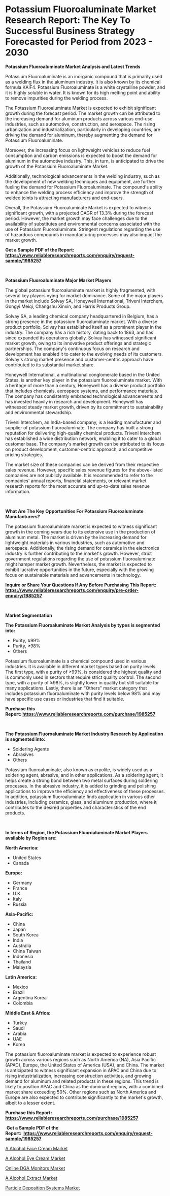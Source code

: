 <p><h1>Potassium Fluoroaluminate Market Research Report: The Key To Successful Business Strategy Forecasted for Period from 2023 - 2030</h1></p><p><strong>Potassium Fluoroaluminate Market Analysis and Latest Trends</strong></p>
<p><p>Potassium Fluoroaluminate is an inorganic compound that is primarily used as a welding flux in the aluminum industry. It is also known by its chemical formula KAlF4. Potassium Fluoroaluminate is a white crystalline powder, and it is highly soluble in water. It is known for its high melting point and ability to remove impurities during the welding process.</p><p>The Potassium Fluoroaluminate Market is expected to exhibit significant growth during the forecast period. The market growth can be attributed to the increasing demand for aluminum products across various end-use industries, such as automotive, construction, and aerospace. The rising urbanization and industrialization, particularly in developing countries, are driving the demand for aluminum, thereby augmenting the demand for Potassium Fluoroaluminate.</p><p>Moreover, the increasing focus on lightweight vehicles to reduce fuel consumption and carbon emissions is expected to boost the demand for aluminum in the automotive industry. This, in turn, is anticipated to drive the growth of the Potassium Fluoroaluminate Market.</p><p>Additionally, technological advancements in the welding industry, such as the development of new welding techniques and equipment, are further fueling the demand for Potassium Fluoroaluminate. The compound's ability to enhance the welding process efficiency and improve the strength of welded joints is attracting manufacturers and end-users.</p><p>Overall, the Potassium Fluoroaluminate Market is expected to witness significant growth, with a projected CAGR of 13.3% during the forecast period. However, the market growth may face challenges due to the availability of substitutes and environmental concerns associated with the use of Potassium Fluoroaluminate. Stringent regulations regarding the use of hazardous compounds in manufacturing processes may also impact the market growth.</p></p>
<p><strong>Get a Sample PDF of the Report:&nbsp; <a href="https://www.reliableresearchreports.com/enquiry/request-sample/1985257">https://www.reliableresearchreports.com/enquiry/request-sample/1985257</a></strong></p>
<p>&nbsp;</p>
<p><strong>Potassium Fluoroaluminate Major Market Players</strong></p>
<p><p>The global potassium fluoroaluminate market is highly fragmented, with several key players vying for market dominance. Some of the major players in the market include Solvay SA, Honeywell International, Triveni Interchem, Gongyi Meiqi, Changshu Xinxin, and Harris Products Group.</p><p>Solvay SA, a leading chemical company headquartered in Belgium, has a strong presence in the potassium fluoroaluminate market. With a diverse product portfolio, Solvay has established itself as a prominent player in the industry. The company has a rich history, dating back to 1863, and has since expanded its operations globally. Solvay has witnessed significant market growth, owing to its innovative product offerings and strategic partnerships. The company's continuous focus on research and development has enabled it to cater to the evolving needs of its customers. Solvay's strong market presence and customer-centric approach have contributed to its substantial market share.</p><p>Honeywell International, a multinational conglomerate based in the United States, is another key player in the potassium fluoroaluminate market. With a heritage of more than a century, Honeywell has a diverse product portfolio that includes chemicals, aerospace systems, and performance materials. The company has consistently embraced technological advancements and has invested heavily in research and development. Honeywell has witnessed steady market growth, driven by its commitment to sustainability and environmental stewardship.</p><p>Triveni Interchem, an India-based company, is a leading manufacturer and supplier of potassium fluoroaluminate. The company has built a strong reputation for delivering high-quality chemical products. Triveni Interchem has established a wide distribution network, enabling it to cater to a global customer base. The company's market growth can be attributed to its focus on product development, customer-centric approach, and competitive pricing strategies.</p><p>The market size of these companies can be derived from their respective sales revenue. However, specific sales revenue figures for the above-listed companies are not publicly available. It is recommended to refer to the companies' annual reports, financial statements, or relevant market research reports for the most accurate and up-to-date sales revenue information.</p></p>
<p>&nbsp;</p>
<p><strong>What Are The Key Opportunities For Potassium Fluoroaluminate Manufacturers?</strong></p>
<p><p>The potassium fluoroaluminate market is expected to witness significant growth in the coming years due to its extensive use in the production of aluminum metal. The market is driven by the increasing demand for lightweight materials in various industries, such as automotive and aerospace. Additionally, the rising demand for ceramics in the electronics industry is further contributing to the market's growth. However, strict government regulations regarding the use of potassium fluoroaluminate might hamper market growth. Nevertheless, the market is expected to exhibit lucrative opportunities in the future, especially with the growing focus on sustainable materials and advancements in technology.</p></p>
<p><strong>Inquire or Share Your Questions If Any Before Purchasing This Report: <a href="https://www.reliableresearchreports.com/enquiry/pre-order-enquiry/1985257">https://www.reliableresearchreports.com/enquiry/pre-order-enquiry/1985257</a></strong></p>
<p>&nbsp;</p>
<p><strong>Market Segmentation</strong></p>
<p><strong>The Potassium Fluoroaluminate Market Analysis by types is segmented into:</strong></p>
<p><ul><li>Purity, ≥99%</li><li>Purity, ≥98%</li><li>Others</li></ul></p>
<p><p>Potassium fluoroaluminate is a chemical compound used in various industries. It is available in different market types based on purity levels. The first type, with a purity of ≥99%, is considered the highest quality and is commonly used in sectors that require strict quality control. The second type, with a purity of ≥98%, is slightly lower in quality but still suitable for many applications. Lastly, there is an "Others" market category that includes potassium fluoroaluminate with purity levels below 98% and may have specific use cases or industries that find it suitable.</p></p>
<p><strong>Purchase this Report:&nbsp;<a href="https://www.reliableresearchreports.com/purchase/1985257">https://www.reliableresearchreports.com/purchase/1985257</a></strong></p>
<p>&nbsp;</p>
<p><strong>The Potassium Fluoroaluminate Market Industry Research by Application is segmented into:</strong></p>
<p><ul><li>Soldering Agents</li><li>Abrasives</li><li>Others</li></ul></p>
<p><p>Potassium fluoroaluminate, also known as cryolite, is widely used as a soldering agent, abrasive, and in other applications. As a soldering agent, it helps create a strong bond between two metal surfaces during soldering processes. In the abrasive industry, it is added to grinding and polishing applications to improve the efficiency and effectiveness of these processes. In addition, potassium fluoroaluminate finds application in various other industries, including ceramics, glass, and aluminum production, where it contributes to the desired properties and characteristics of the end products.</p></p>
<p>&nbsp;</p>
<p><strong>In terms of Region, the Potassium Fluoroaluminate Market Players available by Region are:</strong></p>
<p>
    <p> <strong> North America: </strong>
        <ul>
            <li>United States</li>
            <li>Canada</li>
        </ul>
        </p> 
    <p> <strong> Europe: </strong>
        <ul>
            <li>Germany</li>
            <li>France</li>
            <li>U.K.</li>
            <li>Italy</li>
            <li>Russia</li>
        </ul>
        </p> 
    <p> <strong> Asia-Pacific: </strong>
        <ul>
            <li>China</li>
            <li>Japan</li>
            <li>South Korea</li>
            <li>India</li>
            <li>Australia</li>
            <li>China Taiwan</li>
            <li>Indonesia</li>
            <li>Thailand</li>
            <li>Malaysia</li>
        </ul>
        </p> 
    <p> <strong> Latin America: </strong>
        <ul>
            <li>Mexico</li>
            <li>Brazil</li>
            <li>Argentina Korea</li>
            <li>Colombia</li>
        </ul>
        </p> 
    <p> <strong> Middle East & Africa: </strong>
        <ul>
            <li>Turkey</li>
            <li>Saudi</li>
            <li>Arabia</li>
            <li>UAE</li>
            <li>Korea</li>
        </ul>
    </p>
    </p>
<p><p>The potassium fluoroaluminate market is expected to experience robust growth across various regions such as North America (NA), Asia Pacific (APAC), Europe, the United States of America (USA), and China. The market is anticipated to witness significant expansion in APAC and China due to rising industrialization, increasing construction activities, and growing demand for aluminum and related products in these regions. This trend is likely to position APAC and China as the dominant regions, with a combined market share exceeding 50%. Other regions such as North America and Europe are also expected to contribute significantly to the market's growth, albeit to a lesser extent.</p></p>
<p><strong>Purchase this Report: <a href="https://www.reliableresearchreports.com/purchase/1985257">https://www.reliableresearchreports.com/purchase/1985257</a></strong></p>
<p>&nbsp;<strong>Get a Sample PDF of the Report:&nbsp;&nbsp;<a href="https://www.reliableresearchreports.com/enquiry/request-sample/1985257">https://www.reliableresearchreports.com/enquiry/request-sample/1985257</a></strong></p>
<p><strong></strong></p>
<p><p><a href="https://medium.com/@ardithlynch1906/a-alcohol-face-cream-nbsp-market-focuses-on-market-share-size-and-projected-forecast-till-2030-7f72b792dc34">A Alcohol Face Cream Market</a></p><p><a href="https://medium.com/@clayreinger/a-alcohol-eye-cream-market-the-key-to-successful-business-strategy-forecast-till-2030-1a2c281880ba">A Alcohol Eye Cream Market</a></p><p><a href="https://medium.com/@jeffrystehr/online-dga-monitors-market-analysis-and-sze-forecasted-for-period-from-2023-to-2030-b730f64ebbff">Online DGA Monitors Market</a></p><p><a href="https://medium.com/@jeffrystehr/a-alcohol-extract-market-report-reveals-the-latest-trends-and-growth-opportunities-of-this-market-c4511eed8216">A Alcohol Extract Market</a></p><p><a href="https://medium.com/@odellernser/particle-deposition-systems-market-insight-market-trends-growth-forecasted-from-2023-to-2030-32b1c3412797">Particle Deposition Systems Market</a></p></p>